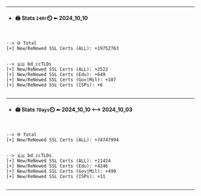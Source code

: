 

---
- #### 🖨️ **Stats** `24Hr`⏲️ ➼ 2024_10_10
```console


--> 🌐 Total
[+] New/ReNewed SSL Certs (ALL): +19752763


--> 🇧🇩 bd_ccTLDs
[+] New/ReNewed SSL Certs (ALL): +2522
[+] New/ReNewed SSL Certs (Edu): +649
[+] New/ReNewed SSL Certs (Gov|Mil): +107
[+] New/ReNewed SSL Certs (ISPs): +6


```

---
- #### 🖨️ **Stats** `7Days`⏲️ ➼ 2024_10_10 <--> 2024_10_03
```console


--> 🌐 Total
[+] New/ReNewed SSL Certs (ALL): +74747994


--> 🇧🇩 bd_ccTLDs
[+] New/ReNewed SSL Certs (ALL): +11424
[+] New/ReNewed SSL Certs (Edu): +4246
[+] New/ReNewed SSL Certs (Gov|Mil): +499
[+] New/ReNewed SSL Certs (ISPs): +11


```

---

